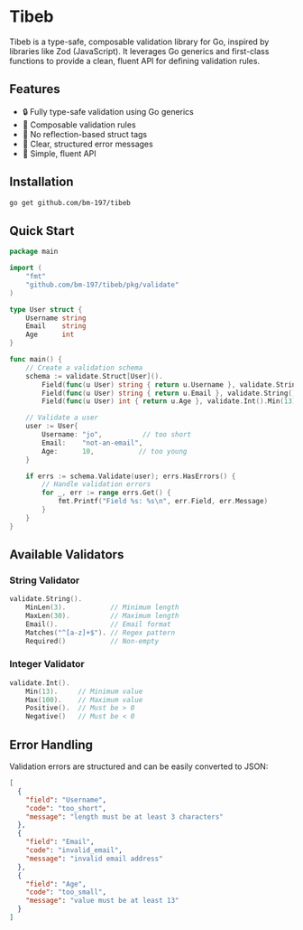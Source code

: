 # Tibeb

Tibeb is a type-safe, composable validation library for Go, inspired by libraries like Zod (JavaScript). It leverages Go generics and first-class functions to provide a clean, fluent API for defining validation rules.

## Features

- 🔒 Fully type-safe validation using Go generics
- 🧩 Composable validation rules
- 🎯 No reflection-based struct tags
- 📝 Clear, structured error messages
- 🚀 Simple, fluent API

## Installation

```bash
go get github.com/bm-197/tibeb
```

## Quick Start

```go
package main

import (
    "fmt"
    "github.com/bm-197/tibeb/pkg/validate"
)

type User struct {
    Username string
    Email    string
    Age      int
}

func main() {
    // Create a validation schema
    schema := validate.Struct[User]().
        Field(func(u User) string { return u.Username }, validate.String().MinLen(3).MaxLen(30)).
        Field(func(u User) string { return u.Email }, validate.String().Email()).
        Field(func(u User) int { return u.Age }, validate.Int().Min(13))

    // Validate a user
    user := User{
        Username: "jo",          // too short
        Email:    "not-an-email",
        Age:      10,           // too young
    }

    if errs := schema.Validate(user); errs.HasErrors() {
        // Handle validation errors
        for _, err := range errs.Get() {
            fmt.Printf("Field %s: %s\n", err.Field, err.Message)
        }
    }
}
```

## Available Validators

### String Validator
```go
validate.String().
    MinLen(3).           // Minimum length
    MaxLen(30).          // Maximum length
    Email().             // Email format
    Matches("^[a-z]+$"). // Regex pattern
    Required()           // Non-empty
```

### Integer Validator
```go
validate.Int().
    Min(13).     // Minimum value
    Max(100).    // Maximum value
    Positive().  // Must be > 0
    Negative()   // Must be < 0
```

## Error Handling

Validation errors are structured and can be easily converted to JSON:

```json
[
  {
    "field": "Username",
    "code": "too_short",
    "message": "length must be at least 3 characters"
  },
  {
    "field": "Email",
    "code": "invalid_email",
    "message": "invalid email address"
  },
  {
    "field": "Age",
    "code": "too_small",
    "message": "value must be at least 13"
  }
]
```
